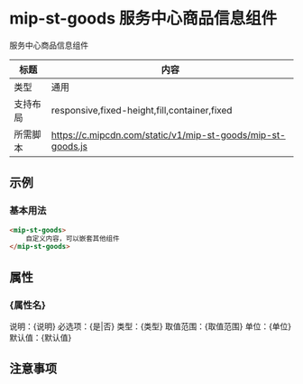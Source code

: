 # mip-st-goods 服务中心商品信息组件

服务中心商品信息组件

标题|内容
----|----
类型|通用
支持布局|responsive,fixed-height,fill,container,fixed
所需脚本|https://c.mipcdn.com/static/v1/mip-st-goods/mip-st-goods.js

## 示例

### 基本用法
```html
<mip-st-goods>
    自定义内容，可以嵌套其他组件
</mip-st-goods>
```

## 属性

### {属性名}

说明：{说明}
必选项：{是|否}
类型：{类型}
取值范围：{取值范围}
单位：{单位}
默认值：{默认值}

## 注意事项


